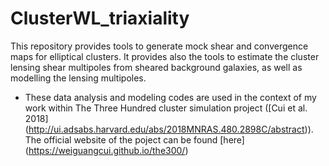 # ClusterWL_triaxiality

This repository provides tools to generate mock shear and convergence maps for elliptical clusters. It provides also the tools to estimate the cluster lensing shear multipoles from sheared background galaxies, as well as modelling the lensing multipoles. 

- These data analysis and modeling codes are used in the context of my work within The Three Hundred cluster simulation project ([Cui et al. 2018] (http://ui.adsabs.harvard.edu/abs/2018MNRAS.480.2898C/abstract)). The official website of the poject can be found [here] (https://weiguangcui.github.io/the300/)